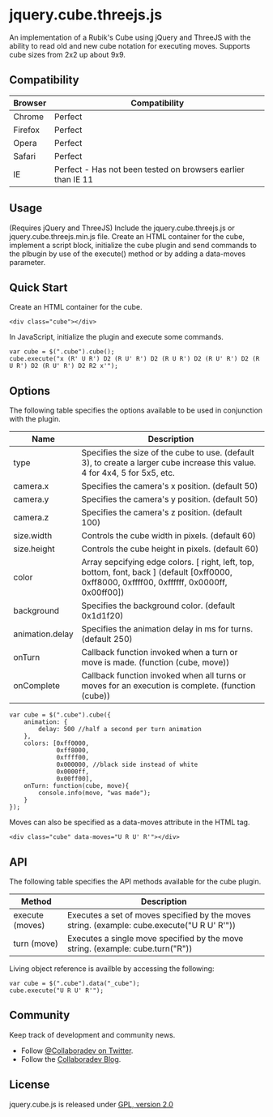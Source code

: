 jquery.cube.threejs.js
======================

An implementation of a Rubik's Cube using jQuery and ThreeJS with the ability to read old and new cube notation for executing moves. Supports cube sizes from 2x2 up about 9x9.

## Compatibility

| Browser | Compatibility |
| ------- | ------------- |
| Chrome | Perfect |
| Firefox | Perfect |
| Opera | Perfect |
| Safari | Perfect |
| IE | Perfect - Has not been tested on browsers earlier than IE 11 |

## Usage

(Requires jQuery and ThreeJS) Include the jquery.cube.threejs.js or jquery.cube.threejs.min.js file.
Create an HTML container for the cube, implement a script block, initialize the cube plugin and send commands to the plbugin by use of the execute() method or by adding a data-moves parameter.

## Quick Start

Create an HTML container for the cube.

	<div class="cube"></div>

In JavaScript, initialize the plugin and execute some commands.

	var cube = $(".cube").cube();
	cube.execute("x (R' U R') D2 (R U' R') D2 (R U R') D2 (R U' R') D2 (R U R') D2 (R U' R') D2 R2 x'");

## Options

The following table specifies the options available to be used in conjunction with the plugin.

| Name | Description |
| ---- | ----------- |
| type | Specifies the size of the cube to use.  (default 3), to create a larger cube increase this value. 4 for 4x4, 5 for 5x5, etc. |
| camera.x | Specifies the camera's x position. (default 50) |
| camera.y | Specifies the camera's y position. (default 50) |
| camera.z | Specifies the camera's z position. (default 100) |
| size.width | Controls the cube width in pixels. (default 60) |
| size.height | Controls the cube height in pixels. (default 60) |
| color | Array sepcifying edge colors. [ right, left, top, bottom, font, back ] (default [0xff0000, 0xff8000, 0xffff00, 0xffffff, 0x0000ff, 0x00ff00]) |
| background | Specifies the background color. (default 0x1d1f20) |
| animation.delay | Specifies the animation delay in ms for turns. (default 250) |
| onTurn | Callback function invoked when a turn or move is made. (function (cube, move)) |
| onComplete | Callback function invoked when all turns or moves for an execution is complete. (function (cube)) |

	var cube = $(".cube").cube({
		animation: {
			delay: 500 //half a second per turn animation
		},
		colors: [0xff0000,
				 0xff8000,
				 0xffff00,
				 0x000000, //black side instead of white
				 0x0000ff,
				 0x00ff00],
		onTurn: function(cube, move){
			console.info(move, "was made");
		}
	});

Moves can also be specified as a data-moves attribute in the HTML tag.

	<div class="cube" data-moves="U R U' R'"></div>

## API

The following table specifies the API methods available for the cube plugin.

| Method | Description |
| ------ | ----------- |
| execute (moves) | Executes a set of moves specified by the moves string. (example: cube.execute("U R U' R'")) |
| turn (move) | Executes a single move specified by the move string. (example: cube.turn("R")) |

Living object reference is availble by accessing the following:

	var cube = $(".cube").data("_cube");
	cube.execute("U R U' R'");

## Community

Keep track of development and community news.

* Follow [@Collaboradev on Twitter](https://twitter.com/collaboradev).
* Follow the [Collaboradev Blog](http://www.collaboradev.com).

## License

jquery.cube.js is released under [GPL, version 2.0](http://www.gnu.org/licenses/gpl-2.0.html)
